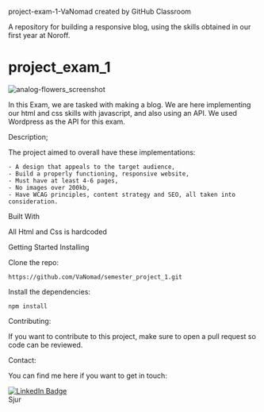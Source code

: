 
project-exam-1-VaNomad created by GitHub Classroom

A repository for building a responsive blog, using the skills obtained in our first year at Noroff.

# project_exam_1

![analog-flowers_screenshot](https://user-images.githubusercontent.com/77972892/193846804-7a617ce2-d920-4068-a728-b6fd5b843d13.jpg)

In this Exam, we are tasked with making a blog.
We are here implementing our html and css skills with javascript,
and also using an API. We used Wordpress as the API for this exam.

Description;

The project aimed to overall have these implementations:

    - A design that appeals to the target audience,
    - Build a properly functioning, responsive website,
    - Must have at least 4-6 pages,
    - No images over 200kb,
    - Have WCAG principles, content strategy and SEO, all taken into consideration.
    

Built With

All Html and Css is hardcoded


Getting Started
Installing

Clone the repo:

    
    https://github.com/VaNomad/semester_project_1.git
    

Install the dependencies:

    
    npm install
    

Contributing:

If you want to contribute to this project, 
make sure to open a pull request so code can be reviewed.


Contact:

You can find me here if you want to get in touch:

<div id="badges">
  <a href="https://www.linkedin.com/in/sjurhassel/">
    <img src="https://img.shields.io/badge/LinkedIn-blue?style=for-the-badge&logo=linkedin&logoColor=white" alt="LinkedIn Badge"/>
  </a>
</div>
Sjur

